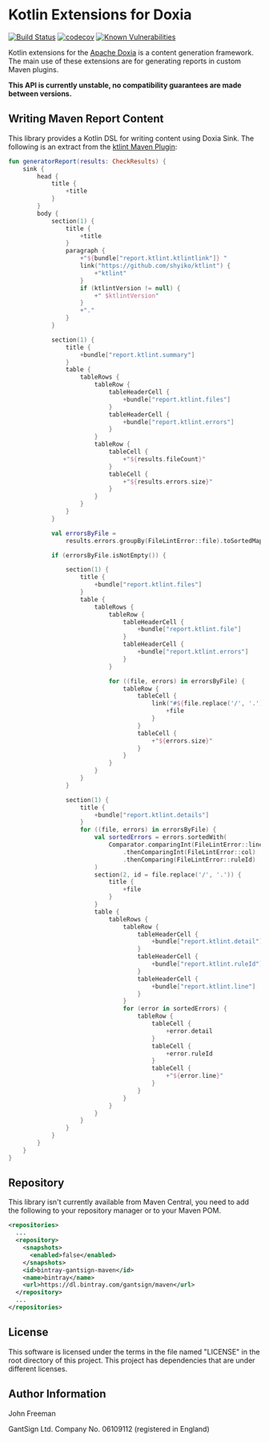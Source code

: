 # Kotlin Extensions for Doxia

[![Build Status](https://travis-ci.com/gantsign/doxia-sink-api-ktx.svg?branch=master)](https://travis-ci.com/gantsign/doxia-sink-api-ktx)
[![codecov](https://codecov.io/gh/gantsign/doxia-sink-api-ktx/branch/master/graph/badge.svg)](https://codecov.io/gh/gantsign/doxia-sink-api-ktx)
[![Known Vulnerabilities](https://snyk.io/test/github/gantsign/doxia-sink-api-ktx/badge.svg)](https://snyk.io/test/github/gantsign/doxia-sink-api-ktx)

Kotlin extensions for the [Apache Doxia](https://maven.apache.org/doxia/) is a
content generation framework. The main use of these extensions are for
generating reports in custom Maven plugins.

**This API is currently unstable, no compatibility guarantees are made between versions.**

## Writing Maven Report Content

This library provides a Kotlin DSL for writing content using Doxia Sink. The
following is an extract from the [ktlint Maven Plugin](https://github.com/gantsign/ktlint-maven-plugin/blob/master/src/main/kotlin/com/github/gantsign/maven/plugin/ktlint/internal/KtlintReportGenerator.kt):


```kotlin
fun generatorReport(results: CheckResults) {
    sink {
        head {
            title {
                +title
            }
        }
        body {
            section(1) {
                title {
                    +title
                }
                paragraph {
                    +"${bundle["report.ktlint.ktlintlink"]} "
                    link("https://github.com/shyiko/ktlint") {
                        +"ktlint"
                    }
                    if (ktlintVersion != null) {
                        +" $ktlintVersion"
                    }
                    +"."
                }
            }

            section(1) {
                title {
                    +bundle["report.ktlint.summary"]
                }
                table {
                    tableRows {
                        tableRow {
                            tableHeaderCell {
                                +bundle["report.ktlint.files"]
                            }
                            tableHeaderCell {
                                +bundle["report.ktlint.errors"]
                            }
                        }
                        tableRow {
                            tableCell {
                                +"${results.fileCount}"
                            }
                            tableCell {
                                +"${results.errors.size}"
                            }
                        }
                    }
                }
            }

            val errorsByFile =
                results.errors.groupBy(FileLintError::file).toSortedMap()

            if (errorsByFile.isNotEmpty()) {

                section(1) {
                    title {
                        +bundle["report.ktlint.files"]
                    }
                    table {
                        tableRows {
                            tableRow {
                                tableHeaderCell {
                                    +bundle["report.ktlint.file"]
                                }
                                tableHeaderCell {
                                    +bundle["report.ktlint.errors"]
                                }
                            }

                            for ((file, errors) in errorsByFile) {
                                tableRow {
                                    tableCell {
                                        link("#${file.replace('/', '.')}") {
                                            +file
                                        }
                                    }
                                    tableCell {
                                        +"${errors.size}"
                                    }
                                }
                            }
                        }
                    }
                }

                section(1) {
                    title {
                        +bundle["report.ktlint.details"]
                    }
                    for ((file, errors) in errorsByFile) {
                        val sortedErrors = errors.sortedWith(
                            Comparator.comparingInt(FileLintError::line)
                                .thenComparingInt(FileLintError::col)
                                .thenComparing(FileLintError::ruleId)
                        )
                        section(2, id = file.replace('/', '.')) {
                            title {
                                +file
                            }
                        }
                        table {
                            tableRows {
                                tableRow {
                                    tableHeaderCell {
                                        +bundle["report.ktlint.detail"]
                                    }
                                    tableHeaderCell {
                                        +bundle["report.ktlint.ruleId"]
                                    }
                                    tableHeaderCell {
                                        +bundle["report.ktlint.line"]
                                    }
                                }
                                for (error in sortedErrors) {
                                    tableRow {
                                        tableCell {
                                            +error.detail
                                        }
                                        tableCell {
                                            +error.ruleId
                                        }
                                        tableCell {
                                            +"${error.line}"
                                        }
                                    }
                                }
                            }
                        }
                    }
                }
            }
        }
    }
}

```

## Repository

This library isn't currently available from Maven Central, you need to add the
following to your repository manager or to your Maven POM.

```xml
<repositories>
  ...
  <repository>
    <snapshots>
      <enabled>false</enabled>
    </snapshots>
    <id>bintray-gantsign-maven</id>
    <name>bintray</name>
    <url>https://dl.bintray.com/gantsign/maven</url>
  </repository>
  ...
</repositories>
```

## License

This software is licensed under the terms in the file named "LICENSE" in the
root directory of this project. This project has dependencies that are under
different licenses.

## Author Information

John Freeman

GantSign Ltd.
Company No. 06109112 (registered in England)
